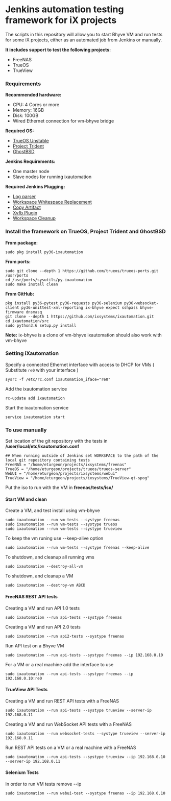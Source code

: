 Jenkins automation testing framework for iX projects
===========

The scripts in this repository will allow you to start Bhyve VM and run tests for some iX projects, either as an automated job from Jenkins or manually.

**It includes support to test the following projects:**

 * FreeNAS
 * TrueOS
 * TrueView

### Requirements

**Recommended hardware:**
* CPU: 4 Cores or more
* Memory: 16GB
* Disk: 100GB
* Wired Ethernet connection for vm-bhyve bridge

**Required OS:**

* [TrueOS Unstable](https://pkg.trueos.org/iso/unstable)
* [Project Trident](https://project-trident.org/download/)
* [GhostBSD](http://www.ghostbsd.org/download)

**Jenkins Requirements:**
* One master node
* Slave nodes for running ixautomation

**Required Jenkins Plugging:**

* [Log parser](https://wiki.jenkins.io/display/JENKINS/Log+Parser+Plugin)
* [Workspace Whitespace Replacement](https://wiki.jenkins.io/display/JENKINS/Workspace+Whitespace+Replacement+Plugin)
* [Copy Artifact](https://wiki.jenkins.io/display/JENKINS/Copy+Artifact+Plugin)
* [Xvfb Plugin](https://wiki.jenkins.io/display/JENKINS/Xvfb+Plugin)
* [Workspace Cleanup](https://wiki.jenkins.io/display/JENKINS/Workspace+Cleanup+Plugin)


### Install the framework on TrueOS, Project Trident and GhostBSD

**From package:**

```
sudo pkg install py36-ixautomation
```

**From ports:**

```
sudo git clone --depth 1 https://github.com/trueos/trueos-ports.git /usr/ports
cd /usr/ports/sysutils/py-ixautomation
sudo make install clean
```

**From GitHub:**

```
pkg install py36-pytest py36-requests py36-selenium py36-websocket-client py36-unittest-xml-reporting ix-bhyve expect sshpass bhyve-firmware dnsmasq
git clone --depth 1 https://github.com/ixsystems/ixautomation.git
cd ixautomation/src
sudo python3.6 setup.py install
```
**Note:** ix-bhyve is a clone of vm-bhyve ixautomation should also work with vm-bhyve

### Setting iXautomation

Specify a connected Ethernet interface with access to DHCP for VMs ( Substitute `re0` with your interface )

```
sysrc -f /etc/rc.conf ixautomation_iface="re0"
```

Add the ixautomation service

```
rc-update add ixautomation
```

Start the ixautomation service

```
service ixautomation start
```

### To use manually

Set location of the git repository with the tests in **/user/local/etc/ixautomation.conf**

```
## When running outside of Jenkins set WORKSPACE to the path of the local git repository containing tests
FreeNAS = "/home/eturgeon/projects/ixsystems/freenas"
TrueOS = "/home/eturgeon/projects/trueos/trueos-server"
WebUI = "/home/eturgeon/projects/ixsystems/webui"
TrueView = "/home/eturgeon/projects/ixsystems/TrueView-qt-spog"
```
Put the iso to run with the VM in **freenas/tests/iso/**

#### Start VM and clean
Create a VM, and test install using vm-bhyve

```
sudo ixautomation --run vm-tests --systype freenas
sudo ixautomation --run vm-tests --systype trueos
sudo ixautomation --run vm-tests --systype trueview
```

To keep the vm runing use --keep-alive option
```
sudo ixautomation --run vm-tests --systype freenas --keep-alive
```

To shutdown, and cleanup all running vms
```
sudo ixautomation --destroy-all-vm
```

To shutdown, and cleanup a VM
```
sudo ixautomation --destroy-vm ABCD
```

#### FreeNAS REST API tests

Creating a VM and run API 1.0 tests

```
sudo ixautomation --run api-tests --systype freenas
```

Creating a VM and run API 2.0 tests

```
sudo ixautomation --run api2-tests --systype freenas
```

Run API test on a Bhyve VM

```
sudo ixautomation --run api-tests --systype freenas --ip 192.168.0.10
```
For a VM or a real machine add the interface to use

```
sudo ixautomation --run api-tests --systype freenas --ip 192.168.0.10:re0
```

#### TrueView API Tests

Creating a VM and run REST API tests with a FreeNAS

```
sudo ixautomation --run api-tests --systype trueview --server-ip 192.168.0.11
```

Creating a VM and run WebSocket API tests with a FreeNAS

```
sudo ixautomation --run websocket-tests --systype trueview --server-ip 192.168.0.11
```

Run REST API tests on a VM or a real machine with a FreeNAS
```
sudo ixautomation --run api-tests --systype trueview --ip 192.168.0.10 --server-ip 192.168.0.11
```

#### Selenium Tests

In order to run VM tests remove --ip
```
sudo ixautomation --run webui-test --systype freenas --ip 192.168.0.10
```
